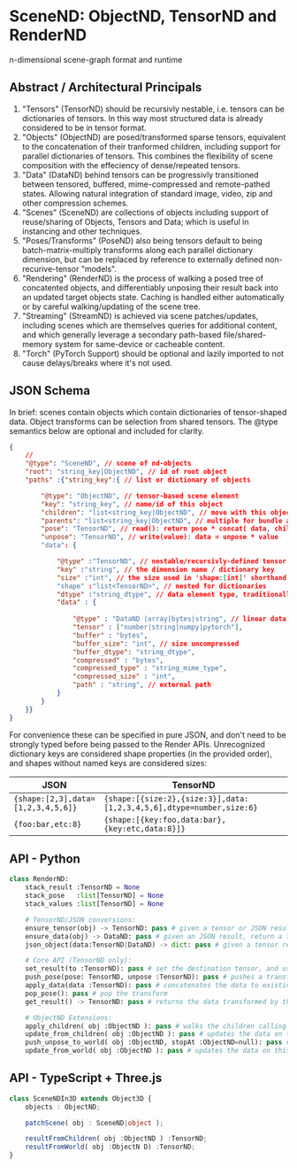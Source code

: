 
# SceneND: ObjectND, TensorND and RenderND
n-dimensional scene-graph format and runtime

## Abstract / Architectural Principals

1. "Tensors" (TensorND) should be recursivly nestable, i.e. tensors can be dictionaries of tensors. In this way most structured data is already considered to be in tensor format.
2. "Objects" (ObjectND) are posed/transformed sparse tensors, equivalent to the concatenation of their tranformed children, including support for parallel dictionaries of tensors. This combines the flexibility of scene composition with the effeciency of dense/repeated tensors.
3. "Data" (DataND) behind tensors can be progressivly transitioned between tensored, buffered, mime-compressed and remote-pathed states. Allowing natural integration of standard image, video, zip and other compression schemes.
3. "Scenes" (SceneND) are collections of objects including support of reuse/sharing of Objects, Tensors and Data; which is useful in instancing and other techniques.
3. "Poses/Transforms" (PoseND) also being tensors default to being batch-matrix-multiply transforms along each parallel dictionary dimension, but can be replaced by reference to externally defined non-recurive-tensor "models".
4. "Rendering" (RenderND) is the process of walking a posed tree of concatented objects, and differentiably unposing their result back into an updated target objects state. Caching is handled either automatically or by careful walking/updating of the scene tree.
5. "Streaming" (StreamND) is achieved via scene patches/updates, including scenes which are themselves queries for additional content, and which generally leverage a secondary path-based file/shared-memory system for same-device or cacheable content.
6. "Torch" (PyTorch Support) should be optional and lazily imported to not cause
delays/breaks where it's not used.

## JSON Schema

In brief: scenes contain objects which contain dictionaries of tensor-shaped data. Object transforms can be selection from shared tensors. The @type semantics below are optional and included for clarity.

```json
{
    // 
    "@type": "SceneND", // scene of nd-objects
    "root": "string_key|ObjectND", // id of root object
    "paths" :{"string_key":{ // list or dictionary of objects

        "@type": "ObjectND", // tensor-based scene element
        "key": "string_key", // name/id of this object
        "children": "list<string_key|ObjectND", // move with this object
        "parents": "list<string_key|ObjectND", // multiple for bundle adjustment
        "pose": "TensorND", // read(): return pose * concat( data, children.read() )
        "unpose": "TensorND", // write(value): data = unpose * value
        "data": {

            "@type" :"TensorND", // nestable/recursivly-defined tensor
            "key" :"string", // the dimension name / dictionary key
            "size" :"int", // the size used in 'shape:[int]' shorthand
            "shape" :"list<TensorND>", // nested for dictionaries
            "dtype" :"string_dtype", // data element type, traditionally an enum
            "data" : {
                
                "@type" : "DataND |array|bytes|string", // linear data representation
                "tensor" : ["number|string|numpy|pytorch"],
                "buffer" : "bytes",
                "buffer_size": "int", // size uncompressed
                "buffer_dtype": "string_dtype",
                "compressed" : "bytes",
                "compressed_type" : "string_mime_type",
                "compressed_size" : "int", 
                "path" : "string", // external path
            }
        }
    }}
}
```

For convenience these can be specified in pure JSON, and don't need to be strongly typed before being passed to the Render APIs. Unrecognized dictionary keys are considered shape properties (in the provided order), and shapes without named keys are considered sizes:

| JSON | TensorND |
| --- | --- |
| `{shape:[2,3],data=[1,2,3,4,5,6]}` | `{shape:[{size:2},{size:3}],data:[1,2,3,4,5,6],dtype=number,size:6}` |
| `{foo:bar,etc:8}` | `{shape:[{key:foo,data:bar},{key:etc,data:8}]}` |


## API - Python

```python
class RenderND:
    stack_result :TensorND = None
    stack_pose   :list[TensorND] = None
    stack_values :list[TensorND] = None

    # TensorND/JSON conversions:
    ensure_tensor(obj) -> TensorND: pass # given a tensor or JSON result, ensure that the object is TensorND configured.
    ensure_data(obj) -> DataND: pass # given an JSON result, return a typed DataND wrapper if it isn't already.
    json_object(data:TensorND|DataND) -> dict: pass # given a tensor return a JSON-stringify-able result.

    # Core API (TensorND only):
    set_result(to :TensorND): pass # set the destination tensor, and uses update semantics if provided. Returns new result if result is None
    push_pose(pose: TensorND, unpose :TensorND): pass # pushes a transform onto the stack (on the right), if pose is not provided, and unpose is provided, then the inverse of unpose will be pushed, otherwise it will be ignored.
    apply_data(data :TensorND): pass # concatenates the data to existing input data given the current transform stack.
    pop_pose(): pass # pop the transform
    get_result() -> TensorND: pass # returns the data transformed by the poses

    # ObjectND Extensions:
    apply_children( obj :ObjectND ): pass # walks the children calling pushPose/applyData/popPose as appropriate.
    update_from_children( obj :ObjectND ): pass # updates the data on this node by walking it's child objects. Useful for scene caches.
    push_unpose_to_world( obj :ObjectND, stopAt :ObjectND=null): pass # walks the parents to preare this (camera?) to draw from world space
    update_from_world( obj :ObjectND ): pass # updates the data on this node by pushing the unpose to world, and then walking the world. Useful for cameras.
```

## API - TypeScript + Three.js

```typescript
class SceneNDIn3D extends Object3D {
    objects : ObjectND;

    patchScene( obj : SceneND|object );

    resultFromChildren( obj :ObjectND ) :TensorND;
    resultFromWorld( obj :ObjectN D) :TensorND;
}
```

